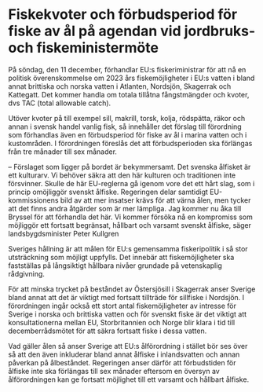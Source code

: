 # Fiskekvoter och förbudsperiod för fiske av ål på agendan vid jordbruks- och fiskeministermöte

På söndag, den 11 december, förhandlar EU:s fiskeriministrar för att nå en politisk överenskommelse om 2023 års fiskemöjligheter i EU:s vatten i bland annat brittiska och norska vatten i Atlanten, Nordsjön, Skagerrak och Kattegatt. Det kommer handla om totala tillåtna fångstmängder och kvoter, dvs TAC (total allowable catch).

Utöver kvoter på till exempel sill, makrill, torsk, kolja, rödspätta, räkor och annan i svensk handel vanlig fisk, så innehåller det förslag till förordning som förhandlas även en förbudsperiod för fiske av ål i marina vatten och i kustområden. I förordningen föreslås det att förbudsperioden ska förlängas från tre månader till sex månader.

– Förslaget som ligger på bordet är bekymmersamt. Det svenska ålfisket är ett kulturarv. Vi behöver säkra att den här kulturen och traditionen inte försvinner. Skulle de här EU-reglerna gå igenom vore det ett hårt slag, som i princip omöjliggör svenskt ålfiske. Regeringen delar samtidigt EU-kommissionens bild av att mer insatser krävs för att värna ålen, men tycker att det finns andra åtgärder som är mer lämpliga. Jag kommer nu åka till Bryssel för att förhandla det här. Vi kommer försöka nå en kompromiss som möjliggör ett fortsatt begränsat, hållbart och varsamt svenskt ålfiske, säger landsbygdsminister Peter Kullgren

Sveriges hållning är att målen för EU:s gemensamma fiskeripolitik i så stor utsträckning som möjligt uppfylls. Det innebär att fiskemöjligheter ska fastställas på långsiktigt hållbara nivåer grundade på vetenskaplig rådgivning.

För att minska trycket på beståndet av Östersjösill i Skagerrak anser Sverige bland annat att det är viktigt med fortsatt tillträde för sillfiske i Nordsjön. I förordningen ingår också ett stort antal fiskemöjligheter av intresse för Sverige i norska och brittiska vatten och för svenskt fiske är det viktigt att konsultationerna mellan EU, Storbritannien och Norge blir klara i tid till decemberrådsmötet för att säkra fortsatt fiske i dessa vatten.

Vad gäller ålen så anser Sverige att EU:s ålförordning i stället bör ses över så att den även inkluderar bland annat ålfiske i inlandsvatten och annan påverkan på ålbeståndet. Regeringen anser därför att förbudstiden för ålfiske inte ska förlängas till sex månader eftersom en översyn av ålförordningen kan ge fortsatt möjlighet till ett varsamt och hållbart ålfiske.
